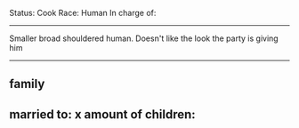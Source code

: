 Status: Cook
Race: Human
In charge of:

---

Smaller broad shouldered human. Doesn't like the look the party is giving him

---

## family

married to:
x amount of children:
- 